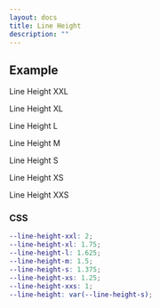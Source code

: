 ```yaml
---
layout: docs
title: Line Height
description: ""
---
```


## Example

<p class="line-height-xxl">Line Height XXL</p>
<p class="line-height-xl">Line Height XL</p>
<p class="line-height-l">Line Height L</p>
<p class="line-height-m">Line Height M</p>
<p class="line-height-s">Line Height S</p>
<p class="line-height-xs">Line Height XS</p>
<p class="line-height-xxs">Line Height XXS</p>

### CSS

```scss
--line-height-xxl: 2;
--line-height-xl: 1.75;
--line-height-l: 1.625;
--line-height-m: 1.5;
--line-height-s: 1.375;
--line-height-xs: 1.25;
--line-height-xxs: 1;
--line-height: var(--line-height-s);
```
